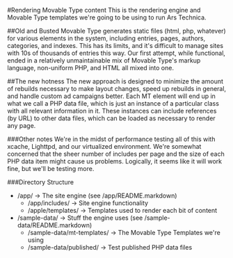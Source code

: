 #Rendering Movable Type content
This is the rendering engine and Movable Type templates we're going to be using to run Ars Technica.

##Old and Busted
Movable Type generates static files (html, php, whatever) for various elements in the system, including entries, pages, authors, categories, and indexes.  This has its limits, and it's difficult to manage sites with 10s of thousands of entries this way.  Our first attempt, while functional, ended in a relatively unmaintainable mix of Movable Type's markup language, non-uniform PHP, and HTML all mixed into one.

##The new hotness
The new approach is designed to minimize the amount of rebuilds necessary to make layout changes, speed up rebuilds in general, and handle custom ad campaigns better.  Each MT element will end up in what we call a PHP data file, which is just an instance of a particular class with all relevant information in it.  These instances can include references (by URL) to other data files, which can be loaded as necessary to render any page.

###Other notes
We're in the midst of performance testing all of this with xcache, Lighttpd, and our virtualized environment.  We're somewhat concerned that the sheer number of includes per page and the size of each PHP data item might cause us problems.  Logically, it seems like it will work fine, but we'll be testing more.

###Directory Structure
* /app/ -> The site engine (see /app/README.markdown)
	* /app/includes/ -> Site engine functionality
	* /apple/templates/ -> Templates used to render each bit of content
* /sample-data/ -> Stuff the engine uses (see /sample-data/README.markdown)
	* /sample-data/mt-templates/ -> The Movable Type Templates we're using
	* /sample-data/published/ -> Test published PHP data files